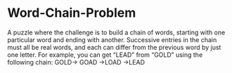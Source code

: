 # Word-Chain-Problem
A puzzle where the challenge is to build a chain of words, starting with one particular word and ending with another. 
Successive entries in the chain must all be real words, and each can differ from the previous word by just one letter.
For example, you can get “LEAD” from “GOLD” using the following chain:
   GOLD-> GOAD ->LOAD ->LEAD
